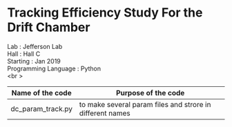 # Tracking Efficiency Study For the Drift Chamber 
 Lab                  : Jefferson Lab <br /> 
 Hall                 : Hall C <br />
 Starting             : Jan 2019  <br />
 Programming Language : Python  <br />
<br \>

Name of the code | Purpose of the code
---------------- | -------------------
dc_param_track.py | to make several param files and strore in different names 